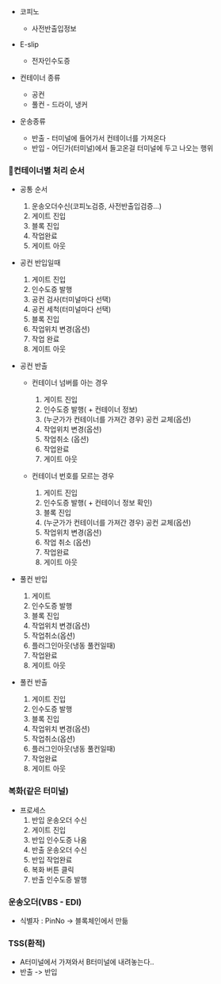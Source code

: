 
- 코피노
	- 사전반출입정보
- E-slip
	- 전자인수도증

- 컨테이너 종류
	- 공컨
	- 풀컨 - 드라이, 냉커

- 운송종류
	- 반출 - 터미널에 들어가서 컨테이너를 가져온다
	- 반입 - 어딘가(터미널)에서 들고온걸 터미널에 두고 나오는 행위

### 컨테이너별 처리 순서 

- 공통 순서
	1. 운송오더수신(코피노검증, 사전반출입검증...)
	2. 게이트 진입
	3. 블록 진입
	4. 작업완료
	5. 게이트 아웃

- 공컨 반입일때
	1. 게이트 진입
	2. 인수도증 발행
	3. 공컨 검사(터미널마다 선택)
	4. 공컨 세척(터미널마다 선택)
	5. 블록 진입
	6. 작업위치 변경(옵션)
	7. 작업 완료
	8. 게이트 아웃

- 공컨 반출
	- 컨테이너 넘버를 아는 경우
		1. 게이트 진입
		2. 인수도증 발행( + 컨테이너 정보)
		3. (누군가가 컨테이너를 가져간 경우) 공컨 교체(옵션)
		4. 작업위치 변경(옵션)
		5. 작업취소 (옵션)
		6. 작업완료
		7. 게이트 아웃

	- 컨테이너 번호를 모르는 경우
		1. 게이트 진입
		2. 인수도증 발행( + 컨테이너 정보 확인)
		3. 블록 진입
		4. (누군가가 컨테이너를 가져간 경우) 공컨 교체(옵션)
		5. 작업위치 변경(옵션)
		6. 작업 취소 (옵션)
		7. 작업완료
		8. 게이트 아웃

- 풀컨 반입
	1. 게이트
	2. 인수도증 발행
	3. 블록 진입
	4. 작업위치 변경(옵션)
	5. 작업취소(옵션)
	6. 플러그인아웃(냉동 풀컨일때)
	7. 작업완료
	8. 게이트 아웃

- 풀컨 반출
	1. 게이트 진입
	2. 인수도증 발행
	3. 블록 진입
	4. 작업위치 변경(옵션)
	5. 작업취소(옵션)
	6. 플러그인아웃(냉동 풀컨일때)
	7. 작업완료
	8. 게이트 아웃


### 복화(같은 터미널)
- 프로세스
	1. 반입 운송오더 수신
	2. 게이트 진입
	3. 반입 인수도증 나옴
	4. 반출 운송오더 수신
	5. 반입 작업완료
	6. 복화 버튼 클릭
	7. 반출 인수도증 발행

### 운송오더(VBS - EDI)
- 식별자 : PinNo -> 블록체인에서 만듦 


### TSS(환적)
- A터미널에서 가져와서 B터미널에 내려놓는다..
- 반출 -> 반입